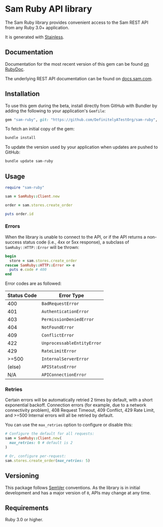 # Sam Ruby API library

The Sam Ruby library provides convenient access to the Sam REST API from any Ruby 3.0+
application.

It is generated with [Stainless](https://www.stainlessapi.com/).

## Documentation

Documentation for the most recent version of this gem can be found [on RubyDoc](https://rubydoc.info/github/DefinitelyATestOrg/sam-ruby).

The underlying REST API documentation can be found on [docs.sam.com](https://docs.sam.com).

## Installation

To use this gem during the beta, install directly from GitHub with Bundler by
adding the following to your application's `Gemfile`:

```ruby
gem "sam-ruby", git: "https://github.com/DefinitelyATestOrg/sam-ruby", branch: "main"
```

To fetch an initial copy of the gem:

```sh
bundle install
```

To update the version used by your application when updates are pushed to
GitHub:

```sh
bundle update sam-ruby
```

## Usage

```ruby
require "sam-ruby"

sam = SamRuby::Client.new

order = sam.stores.create_order

puts order.id
```

### Errors

When the library is unable to connect to the API, or if the API returns a
non-success status code (i.e., 4xx or 5xx response), a subclass of
`SamRuby::HTTP::Error` will be thrown:

```ruby
begin
  store = sam.stores.create_order
rescue SamRuby::HTTP::Error => e
  puts e.code # 400
end
```

Error codes are as followed:

| Status Code | Error Type                 |
| ----------- | -------------------------- |
| 400         | `BadRequestError`          |
| 401         | `AuthenticationError`      |
| 403         | `PermissionDeniedError`    |
| 404         | `NotFoundError`            |
| 409         | `ConflictError`            |
| 422         | `UnprocessableEntityError` |
| 429         | `RateLimitError`           |
| >=500       | `InternalServerError`      |
| (else)      | `APIStatusError`           |
| N/A         | `APIConnectionError`       |

### Retries

Certain errors will be automatically retried 2 times by default, with a short
exponential backoff. Connection errors (for example, due to a network
connectivity problem), 408 Request Timeout, 409 Conflict, 429 Rate Limit,
and >=500 Internal errors will all be retried by default.

You can use the `max_retries` option to configure or disable this:

```ruby
# Configure the default for all requests:
sam = SamRuby::Client.new(
  max_retries: 0 # default is 2
)

# Or, configure per-request:
sam.stores.create_order(max_retries: 5)
```

## Versioning

This package follows [SemVer](https://semver.org/spec/v2.0.0.html) conventions. As the
library is in initial development and has a major version of `0`, APIs may change
at any time.

## Requirements

Ruby 3.0 or higher.
